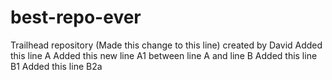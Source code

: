 # best-repo-ever
Trailhead repository (Made this change to this line) created by David
Added this line A
Added this new line A1 between line A and line B
Added this line B1
Added this line B2a